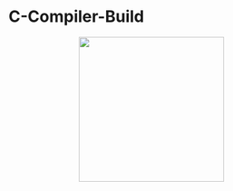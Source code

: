 # C-Compiler-Build

<p align="center">
  <img width="256" height="256" src="https://embeddedbits.org/images/20200303-gnu-gcc-logo.png">
</p>
